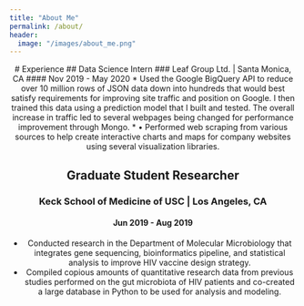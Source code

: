 ```yaml
---
title: "About Me"
permalink: /about/
header:
  image: "/images/about_me.png"
---
```

<center>
# Experience
## Data Science Intern
### Leaf Group Ltd. | Santa Monica, CA
#### Nov 2019 - May 2020
* Used the Google BigQuery API to reduce over 10 million rows of JSON data down into hundreds that would best satisfy requirements for improving site traffic and position on Google. I then trained this data using a prediction model that I built and tested. The overall increase in traffic led to several webpages being changed for performance improvement through Mongo.
* •	Performed web scraping from various sources to help create interactive charts and maps for company websites using several visualization libraries.

## Graduate Student Researcher
### Keck School of Medicine of USC | Los Angeles, CA
#### Jun 2019 - Aug 2019
* Conducted research in the Department of Molecular Microbiology that integrates gene sequencing, bioinformatics pipeline, and statistical analysis to improve HIV vaccine design strategy.
* Compiled copious amounts of quantitative research data from previous studies performed on the gut microbiota of HIV patients and co-created a large database in Python to be used for analysis and modeling.
